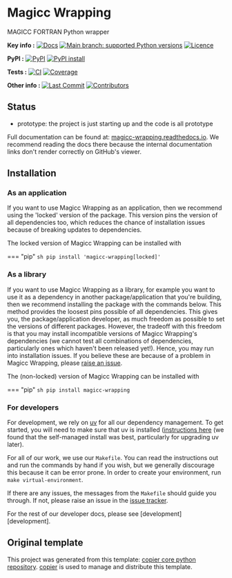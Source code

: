 <!--- --8<-- [start:description] -->
# Magicc Wrapping

MAGICC FORTRAN Python wrapper

**Key info :**
[![Docs](https://readthedocs.org/projects/magicc-wrapping/badge/?version=latest)](https://magicc-wrapping.readthedocs.io)
[![Main branch: supported Python versions](https://img.shields.io/python/required-version-toml?tomlFilePath=https%3A%2F%2Fraw.githubusercontent.com%2Fmzecc%2Fmagicc-wrapping.git%2Fmain%2Fpyproject.toml)](https://github.com/mzecc/magicc-wrapping.git/blob/main/pyproject.toml)
[![Licence](https://img.shields.io/pypi/l/magicc-wrapping?label=licence)](https://github.com/mzecc/magicc-wrapping.git/blob/main/LICENCE)

**PyPI :**
[![PyPI](https://img.shields.io/pypi/v/magicc-wrapping.svg)](https://pypi.org/project/magicc-wrapping/)
[![PyPI install](https://github.com/mzecc/magicc-wrapping.git/actions/workflows/install-pypi.yaml/badge.svg?branch=main)](https://github.com/mzecc/magicc-wrapping.git/actions/workflows/install-pypi.yaml)

**Tests :**
[![CI](https://github.com/mzecc/magicc-wrapping.git/actions/workflows/ci.yaml/badge.svg?branch=main)](https://github.com/mzecc/magicc-wrapping.git/actions/workflows/ci.yaml)
[![Coverage](https://codecov.io/gh/mzecc/magicc-wrapping.git/branch/main/graph/badge.svg)](https://codecov.io/gh/mzecc/magicc-wrapping.git)

**Other info :**
[![Last Commit](https://img.shields.io/github/last-commit/mzecc/magicc-wrapping.git.svg)](https://github.com/mzecc/magicc-wrapping.git/commits/main)
[![Contributors](https://img.shields.io/github/contributors/mzecc/magicc-wrapping.git.svg)](https://github.com/mzecc/magicc-wrapping.git/graphs/contributors)
## Status

<!---

We recommend having a status line in your repo
to tell anyone who stumbles on your repository where you're up to.
Some suggested options:

- prototype: the project is just starting up and the code is all prototype
- development: the project is actively being worked on
- finished: the project has achieved what it wanted
  and is no longer being worked on, we won't reply to any issues
- dormant: the project is no longer worked on
  but we might come back to it,
  if you have questions, feel free to raise an issue
- abandoned: this project is no longer worked on
  and we won't reply to any issues
-->

- prototype: the project is just starting up and the code is all prototype

<!--- --8<-- [end:description] -->

Full documentation can be found at:
[magicc-wrapping.readthedocs.io](https://magicc-wrapping.readthedocs.io/en/latest/).
We recommend reading the docs there because the internal documentation links
don't render correctly on GitHub's viewer.

## Installation

<!--- --8<-- [start:installation] -->
### As an application

If you want to use Magicc Wrapping as an application,
then we recommend using the 'locked' version of the package.
This version pins the version of all dependencies too,
which reduces the chance of installation issues
because of breaking updates to dependencies.

The locked version of Magicc Wrapping can be installed with

=== "pip"
    ```sh
    pip install 'magicc-wrapping[locked]'
    ```

### As a library

If you want to use Magicc Wrapping as a library,
for example you want to use it
as a dependency in another package/application that you're building,
then we recommend installing the package with the commands below.
This method provides the loosest pins possible of all dependencies.
This gives you, the package/application developer,
as much freedom as possible to set the versions of different packages.
However, the tradeoff with this freedom is that you may install
incompatible versions of Magicc Wrapping's dependencies
(we cannot test all combinations of dependencies,
particularly ones which haven't been released yet!).
Hence, you may run into installation issues.
If you believe these are because of a problem in Magicc Wrapping,
please [raise an issue](https://github.com/mzecc/magicc-wrapping.git/issues).

The (non-locked) version of Magicc Wrapping can be installed with

=== "pip"
    ```sh
    pip install magicc-wrapping
    ```

### For developers

For development, we rely on [uv](https://docs.astral.sh/uv/)
for all our dependency management.
To get started, you will need to make sure that uv is installed
([instructions here](https://docs.astral.sh/uv/getting-started/installation/)
(we found that the self-managed install was best,
particularly for upgrading uv later).

For all of our work, we use our `Makefile`.
You can read the instructions out and run the commands by hand if you wish,
but we generally discourage this because it can be error prone.
In order to create your environment, run `make virtual-environment`.

If there are any issues, the messages from the `Makefile` should guide you through.
If not, please raise an issue in the
[issue tracker](https://github.com/mzecc/magicc-wrapping.git/issues).

For the rest of our developer docs, please see [development][development].

<!--- --8<-- [end:installation] -->

## Original template

This project was generated from this template:
[copier core python repository](https://gitlab.com/openscm/copier-core-python-repository).
[copier](https://copier.readthedocs.io/en/stable/) is used to manage and
distribute this template.
